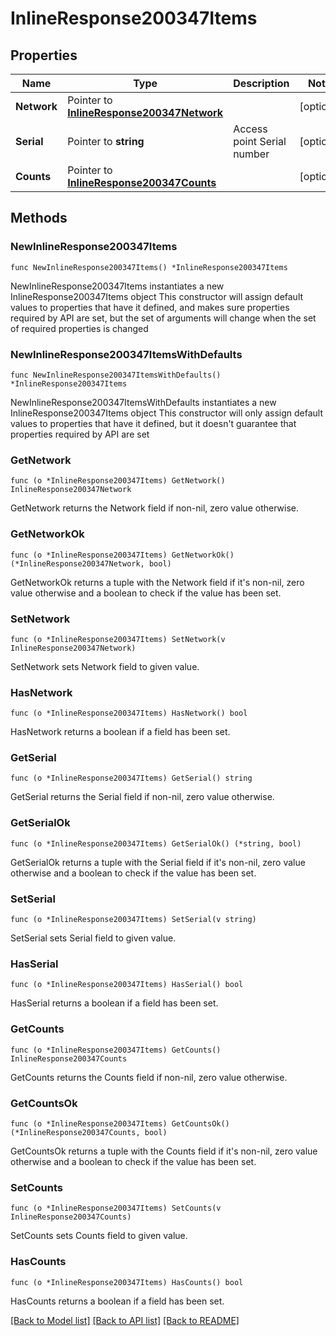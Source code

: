 # InlineResponse200347Items

## Properties

Name | Type | Description | Notes
------------ | ------------- | ------------- | -------------
**Network** | Pointer to [**InlineResponse200347Network**](InlineResponse200347Network.md) |  | [optional] 
**Serial** | Pointer to **string** | Access point Serial number | [optional] 
**Counts** | Pointer to [**InlineResponse200347Counts**](InlineResponse200347Counts.md) |  | [optional] 

## Methods

### NewInlineResponse200347Items

`func NewInlineResponse200347Items() *InlineResponse200347Items`

NewInlineResponse200347Items instantiates a new InlineResponse200347Items object
This constructor will assign default values to properties that have it defined,
and makes sure properties required by API are set, but the set of arguments
will change when the set of required properties is changed

### NewInlineResponse200347ItemsWithDefaults

`func NewInlineResponse200347ItemsWithDefaults() *InlineResponse200347Items`

NewInlineResponse200347ItemsWithDefaults instantiates a new InlineResponse200347Items object
This constructor will only assign default values to properties that have it defined,
but it doesn't guarantee that properties required by API are set

### GetNetwork

`func (o *InlineResponse200347Items) GetNetwork() InlineResponse200347Network`

GetNetwork returns the Network field if non-nil, zero value otherwise.

### GetNetworkOk

`func (o *InlineResponse200347Items) GetNetworkOk() (*InlineResponse200347Network, bool)`

GetNetworkOk returns a tuple with the Network field if it's non-nil, zero value otherwise
and a boolean to check if the value has been set.

### SetNetwork

`func (o *InlineResponse200347Items) SetNetwork(v InlineResponse200347Network)`

SetNetwork sets Network field to given value.

### HasNetwork

`func (o *InlineResponse200347Items) HasNetwork() bool`

HasNetwork returns a boolean if a field has been set.

### GetSerial

`func (o *InlineResponse200347Items) GetSerial() string`

GetSerial returns the Serial field if non-nil, zero value otherwise.

### GetSerialOk

`func (o *InlineResponse200347Items) GetSerialOk() (*string, bool)`

GetSerialOk returns a tuple with the Serial field if it's non-nil, zero value otherwise
and a boolean to check if the value has been set.

### SetSerial

`func (o *InlineResponse200347Items) SetSerial(v string)`

SetSerial sets Serial field to given value.

### HasSerial

`func (o *InlineResponse200347Items) HasSerial() bool`

HasSerial returns a boolean if a field has been set.

### GetCounts

`func (o *InlineResponse200347Items) GetCounts() InlineResponse200347Counts`

GetCounts returns the Counts field if non-nil, zero value otherwise.

### GetCountsOk

`func (o *InlineResponse200347Items) GetCountsOk() (*InlineResponse200347Counts, bool)`

GetCountsOk returns a tuple with the Counts field if it's non-nil, zero value otherwise
and a boolean to check if the value has been set.

### SetCounts

`func (o *InlineResponse200347Items) SetCounts(v InlineResponse200347Counts)`

SetCounts sets Counts field to given value.

### HasCounts

`func (o *InlineResponse200347Items) HasCounts() bool`

HasCounts returns a boolean if a field has been set.


[[Back to Model list]](../README.md#documentation-for-models) [[Back to API list]](../README.md#documentation-for-api-endpoints) [[Back to README]](../README.md)


